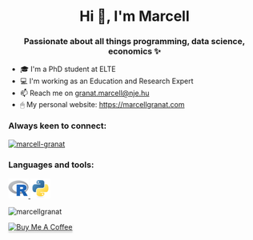 <h1 align="center">Hi 👋, I'm Marcell</h1>
<h3 align="center">Passionate about all things programming, data science, economics ✨</h3>

- 🎓 I'm a PhD student at ELTE
- 💻 I'm working as an Education and Research Expert
- 📫 Reach me on granat.marcell@nje.hu
- 🖱 My personal website: https://marcellgranat.com

<h3 align="left">Always keen to connect:</h3>
<p align="left">
<a href="https://linkedin.com/in/marcell-granat" target="blank"><img align="center" src="https://raw.githubusercontent.com/rahuldkjain/github-profile-readme-generator/master/src/images/icons/Social/linked-in-alt.svg" alt="marcell-granat" height="30" width="40" /></a>
</p>


<h3 align="left">Languages and tools:</h3>
<p align="left"> <a href="https://www.rprogramming.com/" target="_blank" rel="noreferrer"> <img src="https://raw.githubusercontent.com/devicons/devicon/master/icons/r/r-original.svg" alt="c" width="40" height="40"/> </a>  <a href="https://www.python.org" target="_blank" rel="noreferrer"> <img src="https://raw.githubusercontent.com/devicons/devicon/master/icons/python/python-original.svg" alt="python" width="40" height="40"/> </a> 
</p>

<p>
<img align="center" src="https://github-readme-stats.vercel.app/api?username=marcellgranat&show_icons=true&locale=en" alt="marcellgranat" />
</p>

<!---
MarcellGranat/MarcellGranat is a ✨ special ✨ repository because its `README.md` (this file) appears on your GitHub profile.
You can click the Preview link to take a look at your changes.
--->

<a href="https://www.buymeacoffee.com/MarcellGranat" target="_blank"><img src="https://www.buymeacoffee.com/assets/img/custom_images/orange_img.png" alt="Buy Me A Coffee" style="height: 41px !important;width: 174px !important;box-shadow: 0px 3px 2px 0px rgba(190, 190, 190, 0.5) !important;-webkit-box-shadow: 0px 3px 2px 0px rgba(190, 190, 190, 0.5) !important;" ></a>
